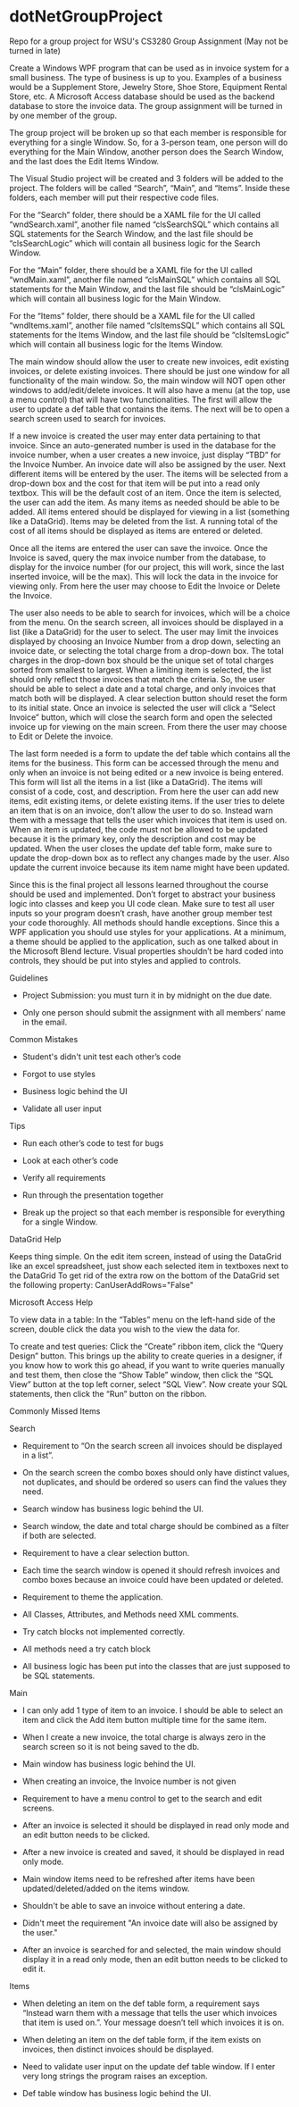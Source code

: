# dotNetGroupProject
Repo for a group project for WSU's  CS3280
Group Assignment (May not be turned in late)

Create a Windows WPF program that can be used as in invoice system for a small business.  The type of business is up to you.  Examples of a business would be a Supplement Store, Jewelry Store, Shoe Store, Equipment Rental Store, etc.  A Microsoft Access database should be used as the backend database to store the invoice data.  The group assignment will be turned in by one member of the group.

The group project will be broken up so that each member is responsible for everything for a single Window.  So, for a 3-person team, one person will do everything for the Main Window, another person does the Search Window, and the last does the Edit Items Window.

The Visual Studio project will be created and 3 folders will be added to the project.  The folders will be called “Search”, “Main”, and “Items”.  Inside these folders, each member will put their respective code files. 

For the “Search” folder, there should be a XAML file for the UI called “wndSearch.xaml”, another file named “clsSearchSQL” which contains all SQL statements for the Search Window, and the last file should be “clsSearchLogic” which will contain all business logic for the Search Window.

For the “Main” folder, there should be a XAML file for the UI called “wndMain.xaml”, another file named “clsMainSQL” which contains all SQL statements for the Main Window, and the last file should be “clsMainLogic” which will contain all business logic for the Main Window.

For the “Items” folder, there should be a XAML file for the UI called “wndItems.xaml”, another file named “clsItemsSQL” which contains all SQL statements for the Items Window, and the last file should be “clsItemsLogic” which will contain all business logic for the Items Window.

The main window should allow the user to create new invoices, edit existing invoices, or delete existing invoices.  There should be just one window for all functionality of the main window.  So, the main window will NOT open other windows to add/edit/delete invoices.  It will also have a menu (at the top, use a menu control) that will have two functionalities.  The first will allow the user to update a def table that contains the items.  The next will be to open a search screen used to search for invoices.

If a new invoice is created the user may enter data pertaining to that invoice.  Since an auto-generated number is used in the database for the invoice number, when a user creates a new invoice, just display “TBD” for the Invoice Number.  An invoice date will also be assigned by the user.  Next different items will be entered by the user.  The items will be selected from a drop-down box and the cost for that item will be put into a read only textbox.  This will be the default cost of an item. Once the item is selected, the user can add the item.  As many items as needed should be able to be added.  All items entered should be displayed for viewing in a list (something like a DataGrid).  Items may be deleted from the list.  A running total of the cost of all items should be displayed as items are entered or deleted.

Once all the items are entered the user can save the invoice.  Once the Invoice is saved, query the max invoice number from the database, to display for the invoice number (for our project, this will work, since the last inserted invoice, will be the max).  This will lock the data in the invoice for viewing only.  From here the user may choose to Edit the Invoice or Delete the Invoice. 

The user also needs to be able to search for invoices, which will be a choice from the menu.  On the search screen, all invoices should be displayed in a list (like a DataGrid) for the user to select.  The user may limit the invoices displayed by choosing an Invoice Number from a drop down, selecting an invoice date, or selecting the total charge from a drop-down box.  The total charges in the drop-down box should be the unique set of total charges sorted from smallest to largest.  When a limiting item is selected, the list should only reflect those invoices that match the criteria.  So, the user should be able to select a date and a total charge, and only invoices that match both will be displayed.  A clear selection button should reset the form to its initial state.  Once an invoice is selected the user will click a “Select Invoice” button, which will close the search form and open the selected invoice up for viewing on the main screen.  From there the user may choose to Edit or Delete the invoice.

The last form needed is a form to update the def table which contains all the items for the business.  This form can be accessed through the menu and only when an invoice is not being edited or a new invoice is being entered.  This form will list all the items in a list (like a DataGrid).  The items will consist of a code, cost, and description.  From here the user can add new items, edit existing items, or delete existing items.  If the user tries to delete an item that is on an invoice, don’t allow the user to do so.  Instead warn them with a message that tells the user which invoices that item is used on.  When an item is updated, the code must not be allowed to be updated because it is the primary key, only the description and cost may be updated.  When the user closes the update def table form, make sure to update the drop-down box as to reflect any changes made by the user.  Also update the current invoice because its item name might have been updated.

Since this is the final project all lessons learned throughout the course should be used and implemented.  Don’t forget to abstract your business logic into classes and keep you UI code clean.  Make sure to test all user inputs so your program doesn’t crash, have another group member test your code thoroughly.  All methods should handle exceptions.  Since this a WPF application you should use styles for your applications.  At a minimum, a theme should be applied to the application, such as one talked about in the Microsoft Blend lecture.  Visual properties shouldn’t be hard coded into controls, they should be put into styles and applied to controls.

 

 

Guidelines

- Project Submission: you must turn it in by midnight on the due date.

- Only one person should submit the assignment with all members’ name in the email.

 

Common Mistakes

- Student's didn't unit test each other’s code

- Forgot to use styles

- Business logic behind the UI

- Validate all user input

 

Tips

- Run each other’s code to test for bugs

- Look at each other’s code

- Verify all requirements

- Run through the presentation together

- Break up the project so that each member is responsible for everything for a single Window.

 

DataGrid Help

Keeps thing simple.
On the edit item screen, instead of using the DataGrid like an excel spreadsheet, just show each selected item in textboxes next to the DataGrid
To get rid of the extra row on the bottom of the DataGrid set the following property:
CanUserAddRows="False"
 

Microsoft Access Help

To view data in a table: In the “Tables” menu on the left-hand side of the screen, double click the data you wish to the view the data for.

 

To create and test queries: Click the “Create” ribbon item, click the “Query Design” button.  This brings up the ability to create queries in a designer, if you know how to work this go ahead, if you want to write queries manually and test them, then close the “Show Table” window, then click the “SQL View” button at the top left corner, select “SQL View”.  Now create your SQL statements, then click the “Run” button on the ribbon.

 

Commonly Missed Items

Search

- Requirement to “On the search screen all invoices should be displayed in a list”.

- On the search screen the combo boxes should only have distinct values, not duplicates, and should be ordered so users can find the values they need.

- Search window has business logic behind the UI.

- Search window, the date and total charge should be combined as a filter if both are selected.

- Requirement to have a clear selection button.

- Each time the search window is opened it should refresh invoices and combo boxes because an invoice could have been updated or deleted.

- Requirement to theme the application.

- All Classes, Attributes, and Methods need XML comments.

- Try catch blocks not implemented correctly.

- All methods need a try catch block

- All business logic has been put into the classes that are just supposed to be SQL statements.



Main

- I can only add 1 type of item to an invoice.  I should be able to select an item and click the Add item button multiple time for the same item.

- When I create a new invoice, the total charge is always zero in the search screen so it is not being saved to the db.

- Main window has business logic behind the UI.

- When creating an invoice, the Invoice number is not given

- Requirement to have a menu control to get to the search and edit screens.

- After an invoice is selected it should be displayed in read only mode and an edit button needs to be clicked.

- After a new invoice is created and saved, it should be displayed in read only mode.

- Main window items need to be refreshed after items have been updated/deleted/added on the items window.

- Shouldn't be able to save an invoice without entering a date.

- Didn't meet the requirement "An invoice date will also be assigned by the user."

- After an invoice is searched for and selected, the main window should display it in a read only mode, then an edit button needs to be clicked to edit it.

 
Items

- When deleting an item on the def table form, a requirement says “Instead warn them with a message that tells the user which invoices that item is used on.”.  Your message doesn’t tell which invoices it is on.

- When deleting an item on the def table form, if the item exists on invoices, then distinct invoices should be displayed.

- Need to validate user input on the update def table window.  If I enter very long strings the program raises an exception.

- Def table window has business logic behind the UI.
